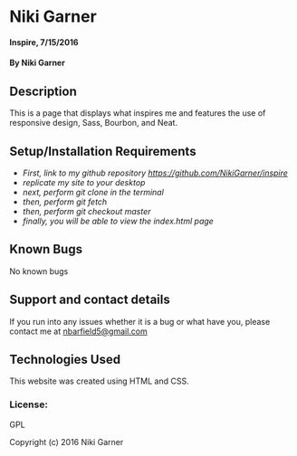 # Niki Garner

#### Inspire, 7/15/2016

#### By Niki Garner

## Description
This is a page that displays what inspires me and features the use of responsive design, Sass, Bourbon, and Neat.

## Setup/Installation Requirements

* _First, link to my github repository https://github.com/NikiGarner/inspire_
* _replicate my site to your desktop_
* _next, perform git clone in the terminal_
* _then, perform git fetch_
* _then,  perform git checkout master_
* _finally, you will be able to  view the index.html page_



## Known Bugs

No known bugs

## Support and contact details

If you run  into any issues whether it is a bug or what have you, please contact me at nbarfield5@gmail.com

## Technologies Used

This website was created using HTML and CSS.

### License:
GPL

Copyright (c) 2016 Niki Garner
